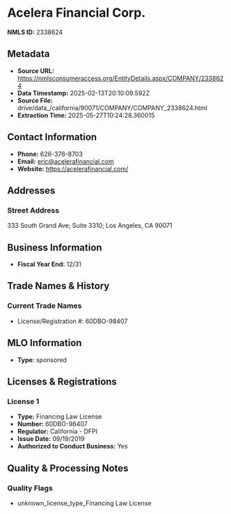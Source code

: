 # Acelera Financial Corp.

**NMLS ID:** 2338624

## Metadata
- **Source URL:** https://nmlsconsumeraccess.org/EntityDetails.aspx/COMPANY/2338624
- **Data Timestamp:** 2025-02-13T20:10:09.592Z
- **Source File:** drive/data_/california/90071/COMPANY/COMPANY_2338624.html
- **Extraction Time:** 2025-05-27T10:24:28.360015

## Contact Information
- **Phone:** 626-376-8703
- **Email:** eric@acelerafinancial.com
- **Website:** https://acelerafinancial.com/

## Addresses
### Street Address
333 South Grand Ave; Suite 3310; Los Angeles, CA 90071

## Business Information
- **Fiscal Year End:** 12/31

## Trade Names & History
### Current Trade Names
- License/Registration #: 60DBO-98407

## MLO Information
- **Type:** sponsored

## Licenses & Registrations

### License 1
- **Type:** Financing Law License
- **Number:** 60DBO-98407
- **Regulator:** California - DFPI
- **Issue Date:** 09/19/2019
- **Authorized to Conduct Business:** Yes

## Quality & Processing Notes
### Quality Flags
- unknown_license_type_Financing Law License
